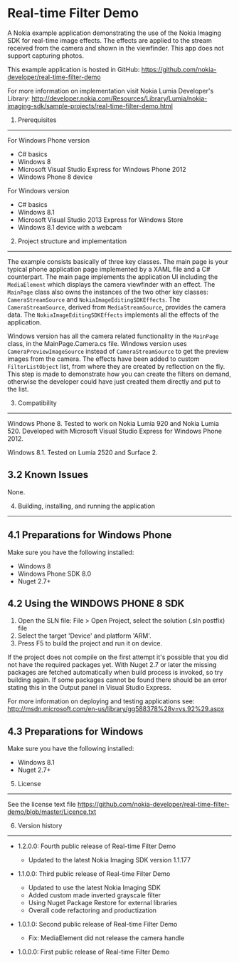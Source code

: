 Real-time Filter Demo
=====================

A Nokia example application demonstrating the use of the Nokia Imaging SDK for
real-time image effects. The effects are applied to the stream received from the
camera and shown in the viewfinder. This app does not support capturing photos. 

This example application is hosted in GitHub:
https://github.com/nokia-developer/real-time-filter-demo

For more information on implementation visit Nokia Lumia Developer's Library:
http://developer.nokia.com/Resources/Library/Lumia/nokia-imaging-sdk/sample-projects/real-time-filter-demo.html


1. Prerequisites
-------------------------------------------------------------------------------
For Windows Phone version
* C# basics
* Windows 8
* Microsoft Visual Studio Express for Windows Phone 2012
* Windows Phone 8 device

For Windows version
* C# basics
* Windows 8.1
* Microsoft Visual Studio 2013 Express for Windows Store
* Windows 8.1 device with a webcam

2. Project structure and implementation
-------------------------------------------------------------------------------

The example consists basically of three key classes. The main page is your
typical phone application page implemented by a XAML file and a C# counterpart.
The main page implements the application UI including the `MediaElement` which
displays the camera viewfinder with an effect. The `MainPage` class also owns
the instances of the two other key classes: `CameraStreamSource` and
`NokiaImageEditingSDKEffects`. The `CameraStreamSource`, derived from
`MediaStreamSource`, provides the camera data. The `NokiaImageEditingSDKEffects`
implements all the effects of the application. 

Windows version has all the camera related functionality in the `MainPage` class, 
in the MainPage.Camera.cs file. Windows version uses `CameraPreviewImageSource` 
instead of `CameraStreamSource` to get the preview images from the camera. The
effects have been added to custom `FilterListObject` list, from where they are 
created by reflection on the fly. This step is made to demonstrate how you can
create the filters on demand, otherwise the developer could have just created 
them directly and put to the list.


3. Compatibility
-------------------------------------------------------------------------------

Windows Phone 8. Tested to work on Nokia Lumia 920 and Nokia Lumia 520.
Developed with Microsoft Visual Studio Express for Windows Phone 2012.

Windows 8.1. Tested on Lumia 2520 and Surface 2.


3.2 Known Issues
----------------

None.


4. Building, installing, and running the application
-------------------------------------------------------------------------------

4.1 Preparations for Windows Phone
----------------------------------

Make sure you have the following installed:

* Windows 8
* Windows Phone SDK 8.0
* Nuget 2.7+

4.2 Using the WINDOWS PHONE 8 SDK
---------------------------------

1. Open the SLN file:
   File > Open Project, select the solution (.sln postfix) file
2. Select the target 'Device' and platform 'ARM'.
3. Press F5 to build the project and run it on device.

If the project does not compile on the first attempt it's possible that you
did not have the required packages yet. With Nuget 2.7 or later the missing
packages are fetched automatically when build process is invoked, so try
building again. If some packages cannot be found there should be an
error stating this in the Output panel in Visual Studio Express.

For more information on deploying and testing applications see:
http://msdn.microsoft.com/en-us/library/gg588378%28v=vs.92%29.aspx

4.3 Preparations for Windows
----------------------------
Make sure you have the following installed:

* Windows 8.1
* Nuget 2.7+


5. License
-------------------------------------------------------------------------------

See the license text file
https://github.com/nokia-developer/real-time-filter-demo/blob/master/Licence.txt


6. Version history
-------------------------------------------------------------------------------

* 1.2.0.0: Fourth public release of Real-time Filter Demo
  - Updated to the latest Nokia Imaging SDK version 1.1.177

* 1.1.0.0: Third public release of Real-time Filter Demo
  - Updated to use the latest Nokia Imaging SDK
  - Added custom made inverted grayscale filter
  - Using Nuget Package Restore for external libraries
  - Overall code refactoring and productization

* 1.0.1.0: Second public release of Real-time Filter Demo
  - Fix: MediaElement did not release the camera handle
  
* 1.0.0.0: First public release of Real-time Filter Demo
